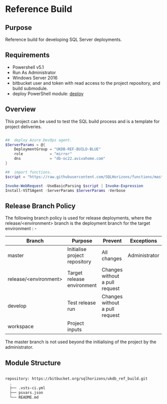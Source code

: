 # Reference Build

## **Purpose**

Reference build for developing SQL Server deployments.

## **Requirements**

- Powershell v5.1
- Run As Administrator
- Windows Server 2016
- bitbucket user and token with read access to the project repository, and build submodule.
- deploy PowerShell module: [deploy](http://ms-oc27:8081/repository/SQLHorizons/deploy)

## **Overview**

This project can be used to test the SQL build process and is a template for project deliveries.

```powershell

##  deploy Azure DevOps agent.
$ServerParams = @{
    DeploymentGroup = "UKDB-REF-BUILD-BLUE"
    role            = "mirror"
    dns             = "db-oc22.avivahome.com"
}

##  import functions.
$script = "https://raw.githubusercontent.com/SQLHorizons/functions/master/public/Install-VSTSAgent.ps1"

Invoke-WebRequest -UseBasicParsing $script | Invoke-Expression
Install-VSTSAgent -ServerParams $ServerParams -Verbose

```

## **Release Branch Policy**

The following branch policy is used for release deployments, where the release/&lt;environment&gt; branch is the deployment branch for the target environment : -

| Branch                      | Purpose                       | Prevent                        | Exceptions    |
|-----------------------------|-------------------------------|--------------------------------|---------------|
| master                      | Initialise project repository | All changes                    | Administrator |
| release/&lt;environment&gt; | Target release environment    | Changes without a pull request |               |
| develop                     | Test release run              | Changes without a pull request |               |
| workspace                   | Project inputs                |                                |               |

The master branch is not used beyond the initialising of the project by the administrator.

## **Module Structure**

```markdown

repository: https://bitbucket.org/sqlhorizons/ukdb_ref_build.git
  .
  ├── .vsts-ci.yml
  ├── psvars.json
  └── README.md

```

